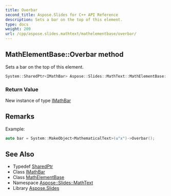 ```yaml
---
title: Overbar
second_title: Aspose.Slides for C++ API Reference
description: Sets a bar on the top of this element.
type: docs
weight: 209
url: /cpp/aspose.slides.mathtext/mathelementbase/overbar/
---
```

## MathElementBase::Overbar method


Sets a bar on the top of this element.

```cpp
System::SharedPtr<IMathBar> Aspose::Slides::MathText::MathElementBase::Overbar() override
```


### Return Value

New instance of type [IMathBar](../../imathbar/)
## Remarks



Example: 
```cpp
auto bar = System::MakeObject<MathematicalText>(u"x")->Overbar();
```

## See Also

* Typedef [SharedPtr](../../../system/sharedptr/)
* Class [IMathBar](../../imathbar/)
* Class [MathElementBase](../)
* Namespace [Aspose::Slides::MathText](../../)
* Library [Aspose.Slides](../../../)
